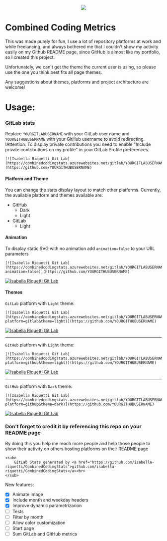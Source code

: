 <p align="center">
	<img src="https://user-images.githubusercontent.com/19557419/133897129-05ad26b0-2726-4cb7-9d55-9523c7b1bd5f.png"/>
</p>

# Combined Coding Metrics

This was made purely for fun, I use a lot of repository platforms at work and while freelancing, and always bothered me that I couldn't show my activity easily on my Github README page, since GitHub is almost like my portfolio, so I created this project.

Unfortunately, we can't get the theme the current user is using, so please use the one you think best fits all page themes.

Any suggestions about themes, platforms and project architecture are welcome!


# Usage:

### GitLab stats

Replace `YOURGITLABUSERNAME` with your GitLab user name and `YOURGITHUBUSERNAME` with your GitHub username to avoid redirecting.
!Attention: To display private contributions you need to enable "Include private contributions on my profile" in your GitLab Profile preferences.

```
[![Isabella Riquetti Git Lab](https://combinedcodingstats.azurewebsites.net/gitlab/YOURGITLABUSERNAME)](https://github.com/YOURGITHUBUSERNAME)
```

#### Platform and Theme

You can change the stats display layout to match other platforms.
Currently, the available platform and themes available are:

* GitHub
  * Dark
  * Light
* GitLab
  * Light

#### Animation

To display static SVG with no animation add `animation=false` to your URL parameters
```
[![Isabella Riquetti Git Lab](https://combinedcodingstats.azurewebsites.net/gitlab/YOURGITLABUSERNAME?animation=false)](https://github.com/YOURGITHUBUSERNAME)
```
[![Isabella Riquetti Git Lab](https://combinedcodingstats.azurewebsites.net/gitlab/riquettinha?animation=false&forceRefres=202109180401)](https://github.com/isabella-riquetti/CombinedCodingStats)

#### Themes

`GitLab` platform with `Light` theme:

```
[![Isabella Riquetti Git Lab](https://combinedcodingstats.azurewebsites.net/gitlab/YOURGITLABUSERNAME?platform=gitlab&theme=light)](https://github.com/YOURGITHUBUSERNAME)
```
[![Isabella Riquetti Git Lab](https://combinedcodingstats.azurewebsites.net/gitlab/riquettinha?platform=gitlab&theme=light&forceRefres=202109180401)](https://github.com/isabella-riquetti/CombinedCodingStats)

------------------------------
`GitHub` platform with `Light` theme:

```
[![Isabella Riquetti Git Lab](https://combinedcodingstats.azurewebsites.net/gitlab/YOURGITLABUSERNAME?platform=github&theme=light)](https://github.com/YOURGITHUBUSERNAME)
```
[![Isabella Riquetti Git Lab](https://combinedcodingstats.azurewebsites.net/gitlab/riquettinha?platform=github&theme=light&forceRefres=202109180401)](https://github.com/isabella-riquetti/CombinedCodingStats)

------------------------------
`GitHub` platform with `Dark` theme:

```
[![Isabella Riquetti Git Lab](https://combinedcodingstats.azurewebsites.net/gitlab/YOURGITLABUSERNAME?platform=github&theme=dark)](https://github.com/YOURGITHUBUSERNAME)
```
[![Isabella Riquetti Git Lab](https://combinedcodingstats.azurewebsites.net/gitlab/riquettinha?platform=github&theme=dark&forceRefres=202109180401)](https://github.com/isabella-riquetti/CombinedCodingStats)


### Don't forget to credit it by referencing this repo on your README page

By doing this you help me reach more people and help those people to show their activity on others hosting platforms on their README page

```
<sub>
	GitLab Stats generated by <a href="https://github.com/isabella-riquetti/CombinedCodingStats">github.com/isabella-riquetti/CombinedCodingStats</a><br>
</sub>
```

New features:
- [X] Animate image
- [X] Include month and weekday headers
- [X] Improve dynamic parametrizarion
- [ ] Tests
- [ ] Filter by month
- [ ] Allow color customization
- [ ] Start page
- [ ] Sum GitLab and GitHub metrics

